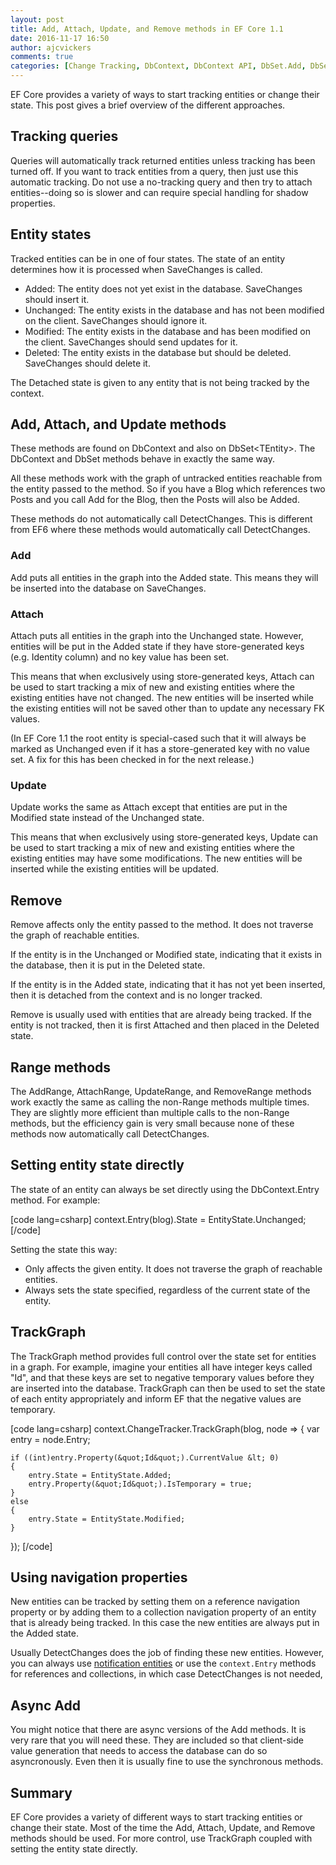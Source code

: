 ```yaml
---
layout: post
title: Add, Attach, Update, and Remove methods in EF Core 1.1
date: 2016-11-17 16:50
author: ajcvickers
comments: true
categories: [Change Tracking, DbContext, DbContext API, DbSet.Add, DbSet.Attach, DbSet.Renove, DbSet.Update, DetectChanges, EF Core, Entity Framework, EntityState, SaveChanges]
---
```

EF Core provides a variety of ways to start tracking entities or change their state. This post gives a brief overview of the different approaches.

<!--more-->

<h2>Tracking queries</h2>

Queries will automatically track returned entities unless tracking has been turned off. If you want to track entities from a query, then just use this automatic tracking. Do not use a no-tracking query and then try to attach entities--doing so is slower and can require special handling for shadow properties.

<h2>Entity states</h2>

Tracked entities can be in one of four states. The state of an entity determines how it is processed when SaveChanges is called.

<ul>
<li>Added: The entity does not yet exist in the database. SaveChanges should insert it.</li>
<li>Unchanged: The entity exists in the database and has not been modified on the client. SaveChanges should ignore it.</li>
<li>Modified: The entity exists in the database and has been modified on the client. SaveChanges should send updates for it.</li>
<li>Deleted: The entity exists in the database but should be deleted. SaveChanges should delete it.</li>
</ul>

The Detached state is given to any entity that is not being tracked by the context.

<h2>Add, Attach, and Update methods</h2>

These methods are found on DbContext and also on DbSet&lt;TEntity&gt;. The DbContext and DbSet methods behave in exactly the same way.

All these methods work with the graph of untracked entities reachable from the entity passed to the method. So if you have a Blog which references two Posts and you call Add for the Blog, then the Posts will also be Added.

These methods do not automatically call DetectChanges. This is different from EF6 where these methods would automatically call DetectChanges.

<h3>Add</h3>

Add puts all entities in the graph into the Added state. This means they will be inserted into the database on SaveChanges.

<h3>Attach</h3>

Attach puts all entities in the graph into the Unchanged state. However, entities will be put in the Added state if they have store-generated keys (e.g. Identity column) and no key value has been set.

This means that when exclusively using store-generated keys, Attach can be used to start tracking a mix of new and existing entities where the existing entities have not changed. The new entities will be inserted while the existing entities will not be saved other than to update any necessary FK values.

(In EF Core 1.1 the root entity is special-cased such that it will always be marked as Unchanged even if it has a store-generated key with no value set. A fix for this has been checked in for the next release.)

<h3>Update</h3>

Update works the same as Attach except that entities are put in the Modified state instead of the Unchanged state.

This means that when exclusively using store-generated keys, Update can be used to start tracking a mix of new and existing entities where the existing entities may have some modifications. The new entities will be inserted while the existing entities will be updated.

<h2>Remove</h2>

Remove affects only the entity passed to the method. It does not traverse the graph of reachable entities.

If the entity is in the Unchanged or Modified state, indicating that it exists in the database, then it is put in the Deleted state.

If the entity is in the Added state, indicating that it has not yet been inserted, then it is detached from the context and is no longer tracked.

Remove is usually used with entities that are already being tracked. If the entity is not tracked, then it is first Attached and then placed in the Deleted state.

<h2>Range methods</h2>

The AddRange, AttachRange, UpdateRange, and RemoveRange methods work exactly the same as calling the non-Range methods multiple times. They are slightly more efficient than multiple calls to the non-Range methods, but the efficiency gain is very small because none of these methods now automatically call DetectChanges.

<h2>Setting entity state directly</h2>

The state of an entity can always be set directly using the DbContext.Entry method. For example:

[code lang=csharp]
context.Entry(blog).State = EntityState.Unchanged;
[/code]

Setting the state this way:

<ul>
<li>Only affects the given entity. It does not traverse the graph of reachable entities.</li>
<li>Always sets the state specified, regardless of the current state of the entity.</li>
</ul>

<h2>TrackGraph</h2>

The TrackGraph method provides full control over the state set for entities in a graph. For example, imagine your entities all have integer keys called "Id", and that these keys are set to negative temporary values before they are inserted into the database. TrackGraph can then be used to set the state of each entity appropriately and inform EF that the negative values are temporary.

[code lang=csharp]
context.ChangeTracker.TrackGraph(blog, node =&gt;
{
    var entry = node.Entry;

    if ((int)entry.Property(&quot;Id&quot;).CurrentValue &lt; 0)
    {
        entry.State = EntityState.Added;
        entry.Property(&quot;Id&quot;).IsTemporary = true;
    }
    else
    {
        entry.State = EntityState.Modified;
    }
});
[/code]

<h2>Using navigation properties</h2>

New entities can be tracked by setting them on a reference navigation property or by adding them to a collection navigation property of an entity that is already being tracked. In this case the new entities are always put in the Added state.

Usually DetectChanges does the job of finding these new entities. However, you can always use <a href="https://blog.oneunicorn.com/2016/11/16/notification-entities-in-ef-core-1-1/">notification entities</a> or use the <code>context.Entry</code> methods for references and collections, in which case DetectChanges is not needed,

<h2>Async Add</h2>

You might notice that there are async versions of the Add methods. It is very rare that you will need these. They are included so that client-side value generation that needs to access the database can do so asyncronously. Even then it is usually fine to use the synchronous methods.

<h2>Summary</h2>

EF Core provides a variety of different ways to start tracking entities or change their state. Most of the time the Add, Attach, Update, and Remove methods should be used. For more control, use TrackGraph coupled with setting the entity state directly.
